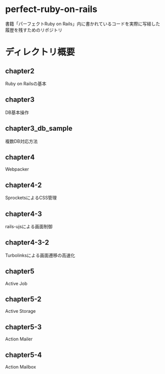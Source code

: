 # perfect-ruby-on-rails
書籍「パーフェクトRuby on Rails」内に書かれているコードを実際に写経した履歴を残すためのリポジトリ

# ディレクトリ概要
## chapter2
Ruby on Railsの基本
## chapter3
DB基本操作
## chapter3_db_sample
複数DB対応方法
## chapter4
Webpacker
## chapter4-2
SprocketsによるCSS管理
## chapter4-3
rails-ujsによる画面制御
## chapter4-3-2
Turbolinksによる画面遷移の高速化
## chapter5
Active Job
## chapter5-2
Active Storage
## chapter5-3
Action Mailer
## chapter5-4
Action Mailbox